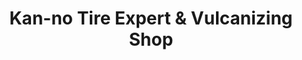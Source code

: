 ---
title: "Kan-no Tire Expert & Vulcanizing Shop"
url: /antipolo/kan-no-tire-expert-and-vulcanizing-shop/
shop: tyres
---